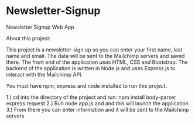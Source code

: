 # Newsletter-Signup
Newsletter Signup Web App

About this project: 

This project is a newsletter-sign up so you can enter your first name, last name and email. The data will be sent to the Mailchimp servers and saved there. The front end of the application uses HTML, CSS and Bootstrap. The backend of the application is written in Node.js and uses Express.js to interact with the Mailchimp API.  

You must have npm, express and node installed to run this project. 

1.) cd into the directory of the project and run: npm install body-parser express request
2.) Run node app.js and and this will launch the application
3.) From there you can enter information and it will be sent to the Mailchimp servers
